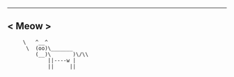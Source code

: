   ____
< Meow >
  ----
         \   ^__^ 
          \  (oo)\_______
             (__)\       )\/\\
                 ||----w |
                 ||     ||
    
